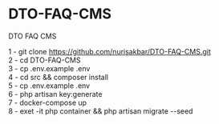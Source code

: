 # DTO-FAQ-CMS
DTO FAQ CMS

1 - git clone https://github.com/nurisakbar/DTO-FAQ-CMS.git <br>
2 - cd DTO-FAQ-CMS<br>
3 - cp .env.example .env<br>
4 - cd src && composer install<br>
5 - cp .env.example .env<br>
6 - php artisan key:generate<br>
7 - docker-compose up<br>
8 - exet -it php container && php artisan migrate --seed


